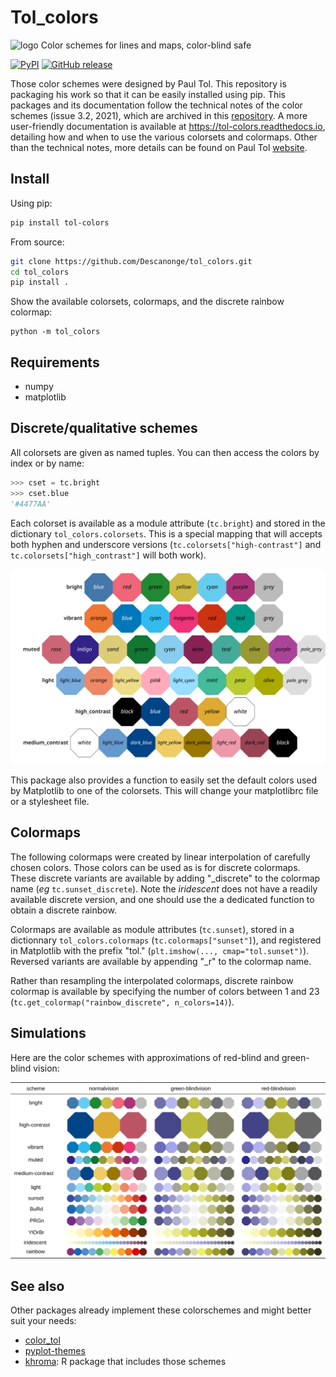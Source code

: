 
# Tol_colors

![logo](/docs/source/_static/logo.svg) Color schemes for lines and maps, color-blind safe

<div align="left">

[![PyPI](https://img.shields.io/pypi/v/tol-colors)](https://pypi.org/project/tol-colors)
[![GitHub release](https://img.shields.io/github/v/release/Descanonge/tol_colors)](https://github.com/Descanonge/tol_colors/releases)

</div>

Those color schemes were designed by Paul Tol. This repository is packaging his work so that it can be easily installed using pip.
This packages and its documentation follow the technical notes of the color schemes (issue 3.2, 2021), which are archived in this [repository](/docs/technical_notes.pdf).
A more user-friendly documentation is available at <https://tol-colors.readthedocs.io>, detailing how and when to use the various colorsets and colormaps.
Other than the technical notes, more details can be found on Paul Tol [website](https://personal.sron.nl/~pault/).

## Install

Using pip:
``` sh
pip install tol-colors
```

From source:
``` sh
git clone https://github.com/Descanonge/tol_colors.git
cd tol_colors
pip install .
```

Show the available colorsets, colormaps, and the discrete rainbow colormap:
``` shell
python -m tol_colors
```

## Requirements

- numpy
- matplotlib

## Discrete/qualitative schemes

All colorsets are given as named tuples. You can then access the colors by index or by name:
``` python
>>> cset = tc.bright
>>> cset.blue
'#4477AA'
```

Each colorset is available as a module attribute (`tc.bright`) and stored in the dictionary `tol_colors.colorsets`. This is a special mapping that will accepts both hyphen and underscore versions
(`tc.colorsets["high-contrast"]` and `tc.colorsets["high_contrast"]` will
both work).

![colorsets](/docs/source/img/csets_condensed.svg)

This package also provides a function to easily set the default colors used by Matplotlib to one of the colorsets. This will change your matplotlibrc file or a stylesheet file.

## Colormaps

The following colormaps were created by linear interpolation of carefully chosen
colors. Those colors can be used as is for discrete colormaps. These discrete
variants are available by adding "_discrete" to the colormap name (*eg*
`tc.sunset_discrete`). Note the *iridescent* does not have a readily available
discrete version, and one should use the a dedicated function to obtain a
discrete rainbow.

Colormaps are available as module attributes (`tc.sunset`), stored in a
dictionnary `tol_colors.colormaps` (`tc.colormaps["sunset"]`), and registered in
Matplotlib with the prefix "tol." (`plt.imshow(..., cmap="tol.sunset")`).
Reversed variants are available by appending "_r" to the colormap name.

Rather than resampling the interpolated colormaps, discrete rainbow colormap is
available by specifying the number of colors between 1 and 23
(`tc.get_colormap("rainbow_discrete", n_colors=14)`).

## Simulations

Here are the color schemes with approximations of red-blind and green-blind vision:

![simulations](/docs/img/simulations.svg)

## See also

Other packages already implement these colorschemes and might better suit your needs:
 - [color_tol](https://github.com/lazarillo/color_tol)
 - [pyplot-themes](https://github.com/raybuhr/pyplot-themes)
 - [khroma](https://cran.r-project.org/web/packages/khroma): R package that includes those schemes 

